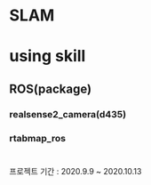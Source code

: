 SLAM
==============
# using skill
## ROS(package)
### realsense2_camera(d435)
### rtabmap_ros


#
#
프로젝트 기간 : 2020.9.9 ~ 2020.10.13
